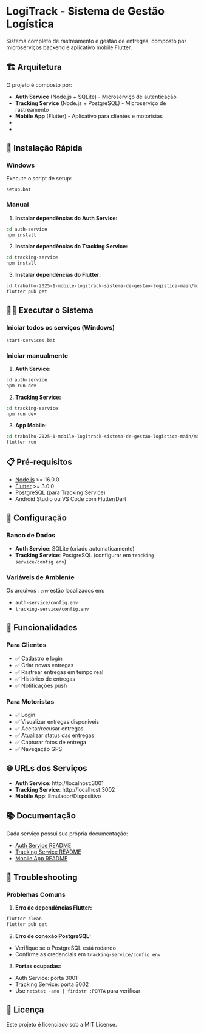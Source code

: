 # LogiTrack - Sistema de Gestão Logística

Sistema completo de rastreamento e gestão de entregas, composto por microserviços backend e aplicativo mobile Flutter.

## 🏗️ Arquitetura

O projeto é composto por:
- **Auth Service** (Node.js + SQLite) - Microserviço de autenticação
- **Tracking Service** (Node.js + PostgreSQL) - Microserviço de rastreamento
- **Mobile App** (Flutter) - Aplicativo para clientes e motoristas
-
-

## 🚀 Instalação Rápida

### Windows
Execute o script de setup:
```batch
setup.bat
```

### Manual
1. **Instalar dependências do Auth Service:**
```bash
cd auth-service
npm install
```

2. **Instalar dependências do Tracking Service:**
```bash
cd tracking-service
npm install
```

3. **Instalar dependências do Flutter:**
```bash
cd trabalho-2025-1-mobile-logitrack-sistema-de-gestao-logistica-main/mobile
flutter pub get
```

## 🏃‍♂️ Executar o Sistema

### Iniciar todos os serviços (Windows)
```batch
start-services.bat
```

### Iniciar manualmente

1. **Auth Service:**
```bash
cd auth-service
npm run dev
```

2. **Tracking Service:**
```bash
cd tracking-service
npm run dev
```

3. **App Mobile:**
```bash
cd trabalho-2025-1-mobile-logitrack-sistema-de-gestao-logistica-main/mobile
flutter run
```

## 📋 Pré-requisitos

- [Node.js](https://nodejs.org/) >= 16.0.0
- [Flutter](https://flutter.dev/) >= 3.0.0
- [PostgreSQL](https://www.postgresql.org/) (para Tracking Service)
- Android Studio ou VS Code com Flutter/Dart

## 🔧 Configuração

### Banco de Dados
- **Auth Service**: SQLite (criado automaticamente)
- **Tracking Service**: PostgreSQL (configurar em `tracking-service/config.env`)

### Variáveis de Ambiente
Os arquivos `.env` estão localizados em:
- `auth-service/config.env`
- `tracking-service/config.env`

## 📱 Funcionalidades

### Para Clientes
- ✅ Cadastro e login
- ✅ Criar novas entregas
- ✅ Rastrear entregas em tempo real
- ✅ Histórico de entregas
- ✅ Notificações push

### Para Motoristas
- ✅ Login
- ✅ Visualizar entregas disponíveis
- ✅ Aceitar/recusar entregas
- ✅ Atualizar status das entregas
- ✅ Capturar fotos de entrega
- ✅ Navegação GPS

## 🌐 URLs dos Serviços

- **Auth Service**: http://localhost:3001
- **Tracking Service**: http://localhost:3002
- **Mobile App**: Emulador/Dispositivo

## 📚 Documentação

Cada serviço possui sua própria documentação:
- [Auth Service README](auth-service/README.md)
- [Tracking Service README](tracking-service/README.md)
- [Mobile App README](trabalho-2025-1-mobile-logitrack-sistema-de-gestao-logistica-main/mobile/README.md)

## 🐛 Troubleshooting

### Problemas Comuns

1. **Erro de dependências Flutter:**
```bash
flutter clean
flutter pub get
```

2. **Erro de conexão PostgreSQL:**
- Verifique se o PostgreSQL está rodando
- Confirme as credenciais em `tracking-service/config.env`

3. **Portas ocupadas:**
- Auth Service: porta 3001
- Tracking Service: porta 3002
- Use `netstat -ano | findstr :PORTA` para verificar


## 📄 Licença

Este projeto é licenciado sob a MIT License. 
